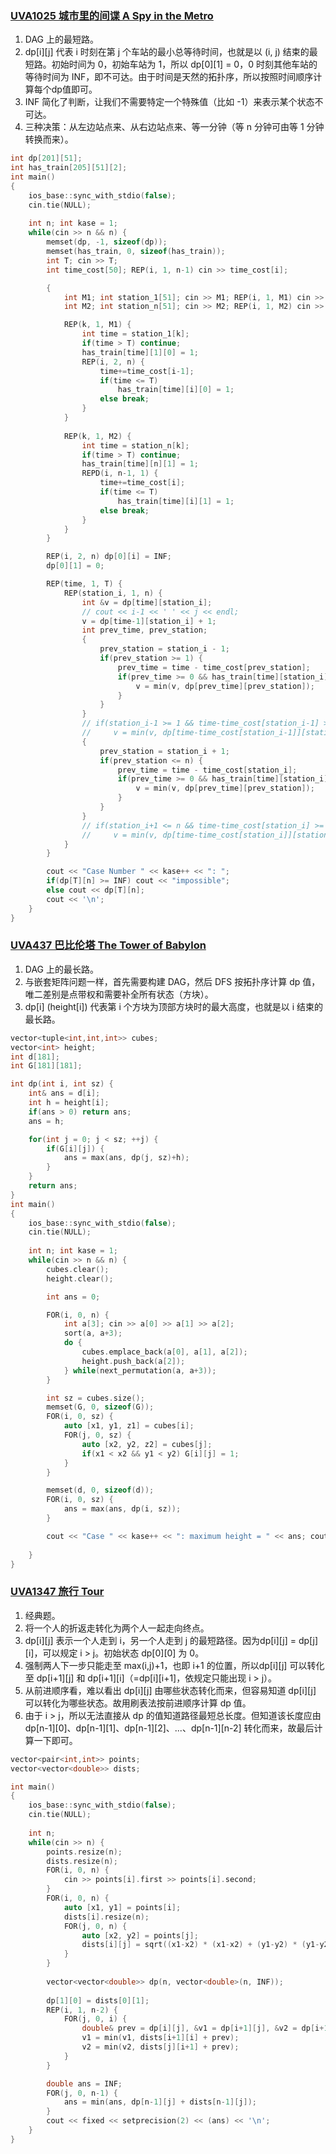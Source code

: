 ### [UVA1025 城市里的间谍 A Spy in the Metro](https://www.luogu.com.cn/problem/UVA1025)
1. DAG 上的最短路。
2. dp[i][j] 代表 i 时刻在第 j 个车站的最小总等待时间，也就是以 (i, j) 结束的最短路。初始时间为 0，初始车站为 1，所以 dp[0][1] = 0，0 时刻其他车站的等待时间为 INF，即不可达。由于时间是天然的拓扑序，所以按照时间顺序计算每个dp值即可。
3. INF 简化了判断，让我们不需要特定一个特殊值（比如 -1）来表示某个状态不可达。
4. 三种决策：从左边站点来、从右边站点来、等一分钟（等 n 分钟可由等 1 分钟转换而来）。
```cpp
int dp[201][51];
int has_train[205][51][2];
int main()
{
    ios_base::sync_with_stdio(false);
    cin.tie(NULL);
    
	int n; int kase = 1;
    while(cin >> n && n) {
        memset(dp, -1, sizeof(dp));
        memset(has_train, 0, sizeof(has_train));
        int T; cin >> T;
        int time_cost[50]; REP(i, 1, n-1) cin >> time_cost[i];

        {
            int M1; int station_1[51]; cin >> M1; REP(i, 1, M1) cin >> station_1[i];
            int M2; int station_n[51]; cin >> M2; REP(i, 1, M2) cin >> station_n[i];

            REP(k, 1, M1) {
                int time = station_1[k];
                if(time > T) continue;
                has_train[time][1][0] = 1;
                REP(i, 2, n) {
                    time+=time_cost[i-1];
                    if(time <= T)
                        has_train[time][i][0] = 1;
                    else break;
                }
            }
        
            REP(k, 1, M2) {
                int time = station_n[k];
                if(time > T) continue;
                has_train[time][n][1] = 1;
                REPD(i, n-1, 1) {
                    time+=time_cost[i];
                    if(time <= T)
                        has_train[time][i][1] = 1;
                    else break;
                }
            }
        }

        REP(i, 2, n) dp[0][i] = INF;
        dp[0][1] = 0;

        REP(time, 1, T) {
            REP(station_i, 1, n) {
                int &v = dp[time][station_i];
                // cout << i-1 << ' ' << j << endl;
                v = dp[time-1][station_i] + 1;
                int prev_time, prev_station;
                {
                    prev_station = station_i - 1;
                    if(prev_station >= 1) {
                        prev_time = time - time_cost[prev_station];
                        if(prev_time >= 0 && has_train[time][station_i][0]) {
                            v = min(v, dp[prev_time][prev_station]);
                        }
                    }
                }
                // if(station_i-1 >= 1 && time-time_cost[station_i-1] >= 0 && has_train[time][station_i][0])
                //     v = min(v, dp[time-time_cost[station_i-1]][station_i-1]);
                {
                    prev_station = station_i + 1;
                    if(prev_station <= n) {
                        prev_time = time - time_cost[station_i];
                        if(prev_time >= 0 && has_train[time][station_i][1]) {
                            v = min(v, dp[prev_time][prev_station]);
                        }
                    }   
                }
                // if(station_i+1 <= n && time-time_cost[station_i] >= 0 && has_train[time][station_i][1])
                //     v = min(v, dp[time-time_cost[station_i]][station_i]);
            }
        }

        cout << "Case Number " << kase++ << ": ";
        if(dp[T][n] >= INF) cout << "impossible";
        else cout << dp[T][n];
        cout << '\n';
    }
}
```
### [UVA437 巴比伦塔 The Tower of Babylon](https://www.luogu.com.cn/problem/UVA437)
1. DAG 上的最长路。
2. 与嵌套矩阵问题一样，首先需要构建 DAG，然后 DFS 按拓扑序计算 dp 值，唯二差别是点带权和需要补全所有状态（方块）。
3. dp[i] (height[i]) 代表第 i 个方块为顶部方块时的最大高度，也就是以 i 结束的最长路。
```C++
vector<tuple<int,int,int>> cubes;
vector<int> height;
int d[181];
int G[181][181];

int dp(int i, int sz) {
    int& ans = d[i];
    int h = height[i];
    if(ans > 0) return ans;
    ans = h;

    for(int j = 0; j < sz; ++j) {
        if(G[i][j]) {
            ans = max(ans, dp(j, sz)+h);
        }
    }
    return ans;
}
int main()
{
    ios_base::sync_with_stdio(false);
    cin.tie(NULL);
    
	int n; int kase = 1;
    while(cin >> n && n) {
        cubes.clear();
        height.clear();

        int ans = 0;

        FOR(i, 0, n) {
            int a[3]; cin >> a[0] >> a[1] >> a[2];
            sort(a, a+3);
            do {
                cubes.emplace_back(a[0], a[1], a[2]);
                height.push_back(a[2]);
            } while(next_permutation(a, a+3));
        }

        int sz = cubes.size();
        memset(G, 0, sizeof(G));
        FOR(i, 0, sz) {
            auto [x1, y1, z1] = cubes[i];
            FOR(j, 0, sz) {
                auto [x2, y2, z2] = cubes[j];
                if(x1 < x2 && y1 < y2) G[i][j] = 1;
            }
        }

        memset(d, 0, sizeof(d));
        FOR(i, 0, sz) {
            ans = max(ans, dp(i, sz));
        }

        cout << "Case " << kase++ << ": maximum height = " << ans; cout << '\n';
    
    }
}
```
### [UVA1347 旅行 Tour](https://www.luogu.com.cn/problem/UVA1347)
1. 经典题。
2. 将一个人的折返走转化为两个人一起走向终点。
3. dp[i][j] 表示一个人走到 i，另一个人走到 j 的最短路径。因为dp[i][j] = dp[j][i]，可以规定 i > j。初始状态 dp[0][0] 为 0。
4. 强制两人下一步只能走至 max(i,j)+1，也即 i+1 的位置，所以dp[i][j] 可以转化至 dp[i+1][j] 和 dp[i+1][i]（=dp[i][i+1]，依规定只能出现 i > j）。
5. 从前进顺序看，难以看出 dp[i][j] 由哪些状态转化而来，但容易知道 dp[i][j] 可以转化为哪些状态。故用刷表法按前进顺序计算 dp 值。
6. 由于 i > j，所以无法直接从 dp 的值知道路径最短总长度。但知道该长度应由 dp[n-1][0]、dp[n-1][1]、dp[n-1][2]、...、dp[n-1][n-2] 转化而来，故最后计算一下即可。
```C++
vector<pair<int,int>> points;
vector<vector<double>> dists;

int main()
{
    ios_base::sync_with_stdio(false);
    cin.tie(NULL);
    
	int n;
    while(cin >> n) {
        points.resize(n);
        dists.resize(n);
        FOR(i, 0, n) {  
            cin >> points[i].first >> points[i].second;
        }
        FOR(i, 0, n) {
            auto [x1, y1] = points[i];
            dists[i].resize(n);
            FOR(j, 0, n) {
                auto [x2, y2] = points[j];
                dists[i][j] = sqrt((x1-x2) * (x1-x2) + (y1-y2) * (y1-y2));
            }
        }
        
        vector<vector<double>> dp(n, vector<double>(n, INF));
        
        dp[1][0] = dists[0][1];
        REP(i, 1, n-2) {
            FOR(j, 0, i) {
                double& prev = dp[i][j], &v1 = dp[i+1][j], &v2 = dp[i+1][i];
                v1 = min(v1, dists[i+1][i] + prev);
                v2 = min(v2, dists[j][i+1] + prev);
            }
        }

        double ans = INF;
        FOR(j, 0, n-1) {
            ans = min(ans, dp[n-1][j] + dists[n-1][j]);
        }
        cout << fixed << setprecision(2) << (ans) << '\n';
    }
}

```
